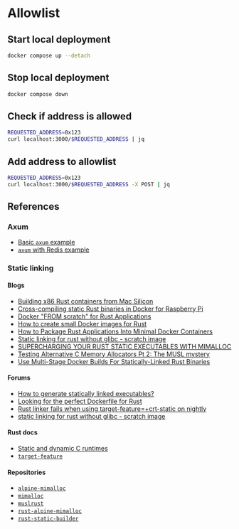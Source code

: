 <!--
cspell:word sadd
cspell:word sismember
cspell:word smembers
-->

# Allowlist

## Start local deployment

```sh
docker compose up --detach
```

## Stop local deployment

```sh
docker compose down
```

## Check if address is allowed

```sh
REQUESTED_ADDRESS=0x123
curl localhost:3000/$REQUESTED_ADDRESS | jq
```

## Add address to allowlist

```sh
REQUESTED_ADDRESS=0x123
curl localhost:3000/$REQUESTED_ADDRESS -X POST | jq
```

## References

### Axum

- [Basic `axum` example]
- [`axum` with Redis example]

### Static linking

#### Blogs

- [Building x86 Rust containers from Mac Silicon]
- [Cross-compiling static Rust binaries in Docker for Raspberry Pi]
- [Docker "FROM scratch" for Rust Applications]
- [How to create small Docker images for Rust]
- [How to Package Rust Applications Into Minimal Docker Containers]
- [Static linking for rust without glibc - scratch image]
- [SUPERCHARGING YOUR RUST STATIC EXECUTABLES WITH MIMALLOC]
- [Testing Alternative C Memory Allocators Pt 2: The MUSL mystery]
- [Use Multi-Stage Docker Builds For Statically-Linked Rust Binaries]

#### Forums

- [How to generate statically linked executables?]
- [Looking for the perfect Dockerfile for Rust]
- [Rust linker fails when using target-feature=+crt-static on nightly]
- [static linking for rust without glibc - scratch image]

#### Rust docs

- [Static and dynamic C runtimes]
- [`target-feature`]

#### Repositories

- [`alpine-mimalloc`]
- [`mimalloc`]
- [`muslrust`]
- [`rust-alpine-mimalloc`]
- [`rust-static-builder`]

[`muslrust`]: https://github.com/clux/muslrust
[basic `axum` example]: https://github.com/tokio-rs/axum/tree/main?tab=readme-ov-file#usage-example
[building x86 rust containers from mac silicon]: https://loige.co/building_x86_rust-containers-from-mac-silicon/
[cross-compiling static rust binaries in docker for raspberry pi]: https://jakewharton.com/cross-compiling-static-rust-binaries-in-docker-for-raspberry-pi/
[docker "from scratch" for rust applications]: https://www.21analytics.ch/blog/docker-from-scratch-for-rust-applications/
[how to create small docker images for rust]: https://kerkour.com/rust-small-docker-image
[how to generate statically linked executables?]: https://stackoverflow.com/questions/31770604
[how to package rust applications into minimal docker containers]: https://alexbrand.dev/post/how-to-package-rust-applications-into-minimal-docker-containers/
[looking for the perfect dockerfile for rust]: https://www.reddit.com/r/rust/comments/16bswvl/comment/jzh6enu/?utm_source=share&utm_medium=web3x&utm_name=web3xcss&utm_term=1&utm_content=share_button
[rust linker fails when using target-feature=+crt-static on nightly]: https://stackoverflow.com/questions/76604929
[static and dynamic c runtimes]: https://doc.rust-lang.org/reference/linkage.html#static-and-dynamic-c-runtimes
[static linking for rust without glibc - scratch image]: https://users.rust-lang.org/t/static-linking-for-rust-without-glibc-scratch-image/112279
[supercharging your rust static executables with mimalloc]: https://www.tweag.io/blog/2023-08-10-rust-static-link-with-mimalloc/
[testing alternative c memory allocators pt 2: the musl mystery]: https://www.linkedin.com/pulse/testing-alternative-c-memory-allocators-pt-2-musl-mystery-gomes/
[use multi-stage docker builds for statically-linked rust binaries]: https://dev.to/deciduously/use-multi-stage-docker-builds-for-statically-linked-rust-binaries-3jgd
[`alpine-mimalloc`]: https://github.com/emerzon/alpine-mimalloc
[`axum` with redis example]: https://github.com/tokio-rs/axum/blob/main/examples/tokio-redis/src/main.rs
[`mimalloc`]: https://github.com/marvin-hansen/mimalloc
[`rust-alpine-mimalloc`]: https://github.com/tweag/rust-alpine-mimalloc
[`rust-static-builder`]: https://github.com/fornwall/rust-static-builder
[`target-feature`]: https://doc.rust-lang.org/rustc/codegen-options/index.html#target-feature
